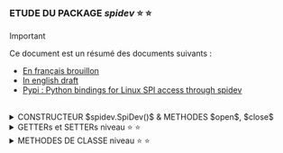 ### ETUDE DU PACKAGE $spidev$ ⭐ ⭐

>[!IMPORTANT]
>  Ce document est un résumé des documents suivants :<br>
>-  [En français brouillon](https://sigmdel.ca/michel/ha/rpi/dnld/draft_spidev_doc_fr.pdf)<br>
>-  [In english draft](https://sigmdel.ca/michel/ha/rpi/dnld/draft_spidev_doc_en.pdf)<br>
>-  [Pypi : Python bindings for Linux SPI access through spidev](https://pypi.org/project/spidev/#description)

<br>
<details>
    <summary>CONSTRUCTEUR $spidev.SpiDev()$ & METHODES $open$, $close$ </summary><br>

>- Pour que l'**initiateur** puisse atteindre sa **cible** il est indispensable d'ouvrir le canal de communication :
>    -  soit sous la forme $CONCISE$ du constructeur avec les parametres du canal ($device$ et $cible$)
>    -  soit sous la forme $EXPLICITE$ en utilisant la méthode  $open()$ avec les parametres du canal ($device$ et $cible$)<br><br>
>- En fin de session il faux toujours fermer le canal par la méthode $close()$<br><br>
>- Une même instance peut gérer des canaux différents, mais à un instant donné elle ne peut gérer qu'un seul canal.
>  Si l'on souhaite gérer plusieurs canaux DIFFÉRENTS en même temps, il faut autant d'instances que de canaux
><br>
>
>```python
># FORME EXPLICITE
>#----------------
>import spidev<br>
>
>my_spi = spidev.SpiDev()     # En premier : Création de l'instance my_spi
>my_spi.open(device, cible)   # Ensuite    : Ouverture du canal de communication sur la cible du device
>
># votre code ici
>
>my_spi.close()               # Toujours fermer le canal en fin de traitement
>```
>
>```python
># FORME COMPACTE
>#---------------
>import spidev
>
># Création de l'instance my_spi, et ouverture du canal dans la foulée
>my_spi = spidev.SpiDev(device, cible) 
>
># votre code ici
>
> my_spi.close()             # Toujours fermer le canal en fin de traitement
>```
>
>```python
>my_spi = spidev.SpiDev() # Création de l'instance my_spi
>
>my_spi.open(d1, c1)      # ouverture du canal (d1,c1)
># votre code ici
> my_spi.close()           #fermeture du canal (d1,c1)
>
># AVEC LA MEME INSTANCE my_spi
>my_spi.open(d2, c2)      # ouverture d'un nouveau canal (d2,c2) 
># votre code ici
> my_spi.close()           # fermeture du canal (d2,c2)
>
># TOUJOURS AVEC LA MEME INSTANCE my_spi
>my_spi.open(d1, c1)      # RÉouverture du premier canal (d1,c1)
># votre code ici
> my_spi.close()           # fermeture du canal (d1,c1)          
>```
>
>```python
># GESTION DE DEUX CANAUX EN MÊME TEMPS
>#-------------------------------------
>
>my_spi_canal_A = spidev.SpiDev() 
>my_spi_canal_B = spidev.SpiDev() 
>
>my_spi_canal_A.open(d1, c1)
>my_spi_canal_B.open(d2, c2)     
># votre code ici
> my_spi_canal_A.close()           # fermeture du canal (d1,c1)
> my_spi_canal_B.close()           # fermeture du canal (d2,c2)          
>```
></details>

<details>
    <summary>GETTERs et SETTERs niveau ⭐ ⭐</summary><br>

>- **bits_per_word** : nombre de bits par mot.<br>
>   - Valeur par défaut : 8
>   - Valeurs possibles : 8 .. 16
>   - Restriction : en lecture seulement sur le Raspberry Pi. (processeur 8 bits)
>     
>- **cshigh** : indique niveau binaire de sélection du Device.<br>
>   - Valeur par défaut : $False$
>   - Valeurs possibles
>        -  $True$ Le device est sélectionné par un niveau $HAUT$
>        -  $False$ Le device est sélectionné par un niveau $BAS$
>
>- **max_vitesse_hz** :  vitesse maximale du bus SPI en Hz.
>   - Valeur par défaut : 125000000
>   - Valeurs possibles : 3800Hz à 32 MHz
>   - Remarques : Pour le Raspberry Pi<br>
>       - La valeur doit être un multiple de 2
>       - Donner une valeur raisonnable. (entre 3800 et 4800 Hz)
>       - Necessite de faire des tests de fiabilité
>
>-  **mode** : le mode SPI spécifie la polarité d'horloge et sa phase.
>    - Valeur par défaut : 0
>    - Valeurs possibles : 0, 1, 2, 3
>
>-  **lsbfirst** : lsb ::= ***Least  significant bit first*** Spécifie l'ordre d'émission des bits dans la trame série.<br>
>    - C'est un **getter**. Il est impossible de modifier ce parametre, il est en lecture seulement.
>    - Valeur par défaut : **False**<br>Donc le bit de poids fort est toujours transmis en premier
>    - Valeurs possibles : uniquement **False**
>    - Cela a une conséquence lors de la construction de la demande envoyée par le **RPi3B+** au **MB3002**.<br>
>      Ce point sera expliqué plus en détail dans le paragraphe ***Amélioration du code clé en main niveau ⭐***<br><br>
>- Il existe d'autre getter et setter mais non abordé au niveau ⭐ ⭐
</details>

<details>
    <summary>METHODES DE CLASSE niveau ⭐ ⭐</summary><br>
  
>- **close** :  Déconnecte l'objet du périphérique SPI du système.
>     -  Syntaxe : $close$()
>     -  Renvoie : rien
>
>-  **open** : Connecte l’object au périphérique SPI du système spécifié.
>     -  Syntaxe : $open$(device, cible)
>     -  Renvoie : rien
>
>- **xfer2** : Effectue une transaction SPI.
>     -   Une liste d'octets [ $Valeurs_{Initiateur}$ ] est émise, bit à bit, depuis la broche $SDO$ de l'initiateur sur la broche $SDI$ de la cible.<br>
>         En même temps, pour chaque bit reçu par la cible celle-ci emet en réponse un bit par sa broche $SDO$ sur la broche $SDI$ de l'initiateur.<br>
>         Au final, la cible aura renvoyer autant de bits que l'initiateur en aura émis.<br>
>         Donc autant d'octet, c'est à dire une liste ayant le même nombre d'éléments que la liste [ $Valeurs_{Initiateur}$ ].<br>
>         Plus concrètement :
>            -  type( $Valeurs_{Cible}$ ) = <class 'list'>
>            -  len( $Valeurs_{Cible}$ ) = len( $Valeurs_{Initiateur}$ )<br><br>
>     -  Syntaxe :
>        -  [ $Valeurs_{Cible}$ ] = $xfer2$([ $Valeurs_{Initiateur}$ ])
>        -  [ $Valeurs_{Cible}$ ] = $xfer2$([ $Valeurs_{Initiateur}$ ], $vitesse$ )
>
>     - Renvoie : [ $Valeurs_{Cible}$ ] une liste d’octets
>     - Paramètres :
>        -  [ $Valeurs_{Initiateur}$ ] : une liste d’octets
>        -  $vitesse$ : fréquence de l’horloge SPI en Hz.
>             - Si la vitesse n'est pas spécifiée, alors la fréquence d'horloge SPI est définie par l'attribut  **maximum_speed_hz**.
>             - Si la vitesse est spécifiée, elle sera utilisée uniquement le temp de cette transaction.<br>
>               Cela ne modifiera pas la valeur de l'attribut **maximum_speed_hz** de l'objet.<br><br>
> 
>- Il existe d'autres méthodes mais elle ne sont pas nécessaires au niveau ⭐ ⭐
</details> <br>
